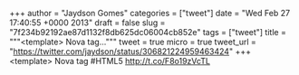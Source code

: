 
+++
author = "Jaydson Gomes"
categories = ["tweet"]
date = "Wed Feb 27 17:40:55 +0000 2013"
draft = false
slug = "7f234b92192ae87d1132f8db625dc06004cb852e"
tags = ["tweet"]
title = """&lt;template&gt; Nova tag..."""
tweet = true
micro = true
tweet_url = "https://twitter.com/jaydson/status/306821224959463424"
+++
&lt;template&gt; Nova tag #HTML5 http://t.co/F8o19zVcTL

